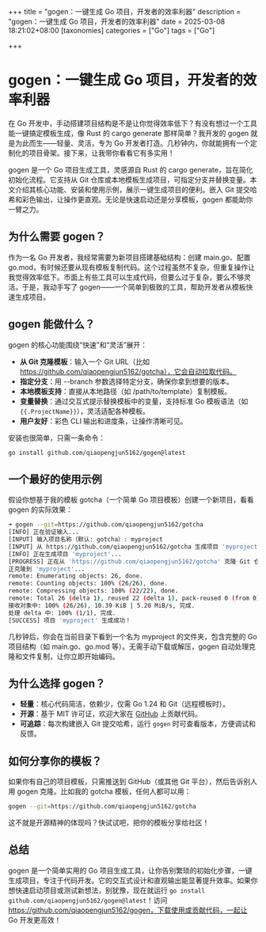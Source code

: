 +++
title = "gogen：一键生成 Go 项目，开发者的效率利器"
description = "gogen：一键生成 Go 项目，开发者的效率利器"
date = 2025-03-08 18:21:02+08:00
[taxonomies]
categories = ["Go"]
tags = ["Go"]

+++

<!-- more -->

# gogen：一键生成 Go 项目，开发者的效率利器
在 Go 开发中，手动搭建项目结构是不是让你觉得效率低下？有没有想过一个工具能一键搞定模板生成，像 Rust 的 cargo generate 那样简单？我开发的 gogen 就是为此而生——轻量、灵活，专为 Go 开发者打造。几秒钟内，你就能拥有一个定制化的项目骨架。接下来，让我带你看看它有多实用！

gogen 是一个 Go 项目生成工具，灵感源自 Rust 的 cargo generate，旨在简化初始化流程。它支持从 Git 仓库或本地模板生成项目，可指定分支并替换变量。本文介绍其核心功能、安装和使用示例，展示一键生成项目的便利。嵌入 Git 提交哈希和彩色输出，让操作更直观。无论是快速启动还是分享模板，gogen 都能助你一臂之力。
## 为什么需要 gogen？

作为一名 Go 开发者，我经常需要为新项目搭建基础结构：创建 main.go、配置 go.mod，有时候还要从现有模板复制代码。这个过程虽然不复杂，但重复操作让我觉得效率低下。市面上有些工具可以生成代码，但要么过于复杂，要么不够灵活。于是，我动手写了 gogen——一个简单到极致的工具，帮助开发者从模板快速生成项目。

## gogen 能做什么？

gogen 的核心功能围绕“快速”和“灵活”展开：

- **从 Git 克隆模板**：输入一个 Git URL（比如 https://github.com/qiaopengjun5162/gotcha），它会自动拉取代码。
- **指定分支**：用 --branch 参数选择特定分支，确保你拿到想要的版本。
- **本地模板支持**：直接从本地路径（如 /path/to/template）复制模板。
- **变量替换**：通过交互式提示替换模板中的变量，支持标准 Go 模板语法（如 `{{.ProjectName}}`），灵活适配各种模板。
- **用户友好**：彩色 CLI 输出和进度条，让操作清晰可见。

安装也很简单，只需一条命令：

```bash
go install github.com/qiaopengjun5162/gogen@latest
```

## 一个最好的使用示例

假设你想基于我的模板 gotcha（一个简单 Go 项目模板）创建一个新项目，看看 gogen 的实际效果：

```bash
➜ gogen --git=https://github.com/qiaopengjun5162/gotcha
[INFO] 正在验证输入...
[INPUT] 输入项目名称（默认: gotcha）: myproject
[INPUT] 从 https://github.com/qiaopengjun5162/gotcha 生成项目 'myproject'？(Y/n): y
[INFO] 正在生成项目 'myproject'...
[PROGRESS] 正在从 'https://github.com/qiaopengjun5162/gotcha' 克隆 Git 仓库...
正克隆到 'myproject'...
remote: Enumerating objects: 26, done.
remote: Counting objects: 100% (26/26), done.
remote: Compressing objects: 100% (22/22), done.
remote: Total 26 (delta 1), reused 22 (delta 1), pack-reused 0 (from 0)
接收对象中: 100% (26/26), 10.39 KiB | 5.20 MiB/s, 完成.
处理 delta 中: 100% (1/1), 完成.
[SUCCESS] 项目 'myproject' 生成成功！
```

几秒钟后，你会在当前目录下看到一个名为 myproject 的文件夹，包含完整的 Go 项目结构（如 main.go、go.mod 等）。无需手动下载或解压，gogen 自动处理克隆和文件复制，让你立即开始编码。
## 为什么选择 gogen？

- **轻量**：核心代码简洁，依赖少，仅需 Go 1.24 和 Git（远程模板时）。
- **开源**：基于 MIT 许可证，欢迎大家在 [GitHub](https://github.com/qiaopengjun5162/gogen) 上贡献代码。
- **可追踪**：每次构建嵌入 Git 提交哈希，运行 `gogen` 时可查看版本，方便调试和反馈。

## 如何分享你的模板？

如果你有自己的项目模板，只需推送到 GitHub（或其他 Git 平台），然后告诉别人用 gogen 克隆。比如我的 gotcha 模板，任何人都可以用：

```bash
gogen --git=https://github.com/qiaopengjun5162/gotcha
```

这不就是开源精神的体现吗？快试试吧，把你的模板分享给社区！

## 总结
gogen 是一个简单实用的 Go 项目生成工具，让你告别繁琐的初始化步骤，一键生成项目，专注于代码开发。它的交互式设计和直观输出能显著提升效率。如果你想快速启动项目或测试新想法，别犹豫，现在就运行 `go install github.com/qiaopengjun5162/gogen@latest`！访问 https://github.com/qiaopengjun5162/gogen，下载使用或贡献代码，一起让 Go 开发更高效！
